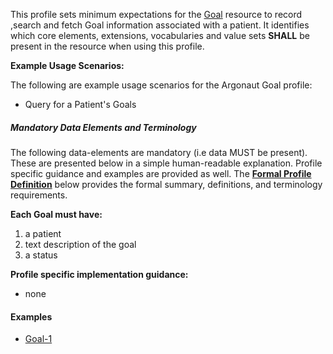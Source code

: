 This profile sets minimum expectations for the [Goal] resource to record ,search and fetch Goal information associated with a patient. It identifies which core elements, extensions, vocabularies and value sets **SHALL** be present in the resource when using this profile.

**Example Usage Scenarios:**

The following are example usage scenarios for the Argonaut Goal profile:

-   Query for a Patient's Goals


##### Mandatory Data Elements and Terminology


The following data-elements are mandatory (i.e data MUST be present). These are presented below in a simple human-readable explanation.  Profile specific guidance and examples are provided as well.  The [**Formal Profile Definition**](#profile) below provides the  formal summary, definitions, and  terminology requirements.  

**Each Goal must have:**

1.  a patient
2.  text description of the goal
3.  a status

**Profile specific implementation guidance:**

* none

#### Examples

   - [Goal-1](goal-goal-1.html)

[Goal]:  http://hl7.org/fhir/goal.html
